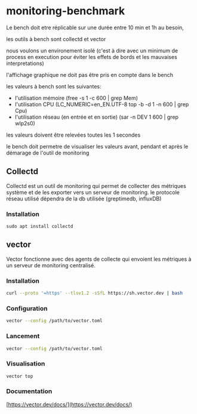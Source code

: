 # monitoring-benchmark

Le bench doit etre réplicable sur une durée entre 10 min et 1h au besoin,

les outils à bench sont collectd et vector

nous voulons un environement isolé (c'est à dire avec un minimum de process en execution pour éviter les effets de bords et les mauvaises interpretations)

l'affichage graphique ne doit pas être pris en compte dans le bench

les valeurs à bench sont les suivantes:
  - l'utilisation mémoire (free -s 1 -c 600 | grep Mem)
  - l'utilisation CPU (LC_NUMERIC=en_EN.UTF-8 top -b -d 1 -n 600 | grep Cpu)
  - l'utilisation réseau (en entrée et en sortie) (sar -n DEV 1 600 | grep  wlp2s0)

les valeurs doivent être relevées toutes les 1 secondes 

le bench doit permetre de visualiser les valeurs avant, pendant et après le démarage de l'outil de monitoring

## Collectd
  Collectd est un outil de monitoring qui permet de collecter des métriques système et de les exporter vers un serveur de monitoring.
  le protocole réseau utilisé dépendra de la db utilisée (greptimedb, influxDB)
  ### Installation
  ```
  sudo apt install collectd
  ```

## vector
  Vector fonctionne avec des agents de collecte qui envoient les métriques à un serveur de monitoring centralisé.

  ### Installation
  ```bash
  curl --proto '=https' --tlsv1.2 -sSfL https://sh.vector.dev | bash
  ```
  ### Configuration
  ```bash
  vector --config /path/to/vector.toml
  ```
  ### Lancement
  ```bash
  vector --config /path/to/vector.toml
  ```
  ### Visualisation
  ```bash
  vector top
  ```
  ### Documentation
  [https://vector.dev/docs/](https://vector.dev/docs/)
  